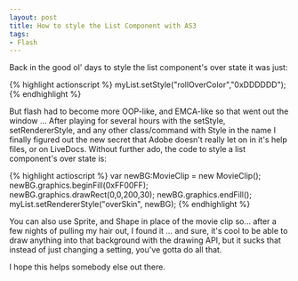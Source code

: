 ```yaml
---
layout: post
title: How to style the List Component with AS3
tags:
- Flash
---
```


Back in the good ol' days to style the list component's over state it was just:

{% highlight actionscript %}
    myList.setStyle("rollOverColor","0xDDDDDD"); 
{% endhighlight %}

But flash had to become more OOP-like, and EMCA-like so that went out the window
&hellip; After playing for several hours with the setStyle, setRendererStyle, and any 
other class/command with Style in the name I finally figured out the new secret 
that Adobe doesn't really let on in it's help files, or on LiveDocs.
Without further ado, the code to style a list component's over state is:

{% highlight actioscript %}
    var newBG:MovieClip = new MovieClip();
    newBG.graphics.beginFill(0xFF00FF);
    newBG.graphics.drawRect(0,0,200,30);
    newBG.graphics.endFill();
    myList.setRendererStyle("overSkin", newBG);
{% endhighlight %}

You can also use Sprite, and Shape in place of the movie clip so&hellip; after a few 
nights of pulling my hair out, I found it &hellip; and sure, it's cool to be able to draw 
anything into that background with the drawing API, but it sucks that instead of just 
changing a setting, you've gotta do all that.

I hope this helps somebody else out there.


